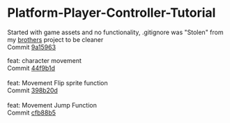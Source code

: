 # Platform-Player-Controller-Tutorial

Started with game assets and no functionality, .gitignore was "Stolen" from my <a href="https://github.com/edersonff/">
brothers</a>   project to be cleaner
<br/>
Commit <a href="https://github.com/joohnyfranzen/Platform-Player-Controller-Tutorial/commit/9a1596370af34ae4b0eb3f2c06418d8860d11369#diff-9986952fb28e996ae75c1304a1edbf102ae16ebf5d6cbbff795e714f293a0a3a">
9a15963</a>  

feat: character movement
<br/>
Commit <a href="https://github.com/joohnyfranzen/Platform-Player-Controller-Tutorial/commit/44f9b1d2ae1dbf3165ff62297a5c8aeaa5b9f774">
44f9b1d</a>  
<br/>
feat: Movement Flip sprite function 
<br/>
Commit <a href="https://github.com/joohnyfranzen/Platform-Player-Controller-Tutorial/commit/398b20d2671c053470036c217e089d321d61c742">
398b20d</a>  
<br/>
feat: Movement Jump Function 
<br/>
Commit <a href="https://github.com/joohnyfranzen/Platform-Player-Controller-Tutorial/commit/cfb88b5f36bac68e1632406c8e4eace4d84cdeba">
cfb88b5</a>  
<br/>
  
